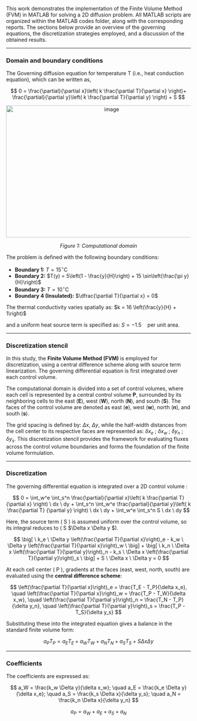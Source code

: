 This work demonstrates the implementation of the Finite Volume Method (FVM) in MATLAB for solving a 2D diffusion problem. All MATLAB scripts are organized within the MATLAB codes folder, along with the corresponding reports. The sections below provide an overview of the governing equations, the discretization strategies employed, and a discussion of the obtained results.

---
### Domain and boundary conditions

The Governing diffusion equation for temperature T (i.e., heat conduction equation), which can be written as,

$$ 0 = \frac{\partial}{\partial x}\left( k \frac{\partial T}{\partial x} \right)+ \frac{\partial}{\partial y}\left( k \frac{\partial T}{\partial y} \right) + S $$
<p align="center">
  <img align=center width="560" height="359" alt="image" src="https://github.com/user-attachments/assets/6d3751af-5cbe-47c4-acf7-aedf993bfddb" />
</p>
<p align="center"><em>Figure 1: Computational domain</em></p>
The problem is defined with the following boundary conditions:

- **Boundary 1:** $T = 15^\circ \text{C}$
- **Boundary 2:** $T(y) = 5\left(1 - \frac{y}{H}\right) + 15 \sin\left(\frac{\pi y}{H}\right)$
- **Boundary 3:** $T = 10^\circ \text{C}$
- **Boundary 4 (Insulated):** $\dfrac{\partial T}{\partial x} = 0$

The thermal conductivity varies spatially as:
$k = 16 \left(\frac{y}{H} + 1\right)$

and a uniform heat source term is specified as:
$S = -1.5 \quad \text{per unit area}.$

---
### Discretization stencil

In this study, the **Finite Volume Method (FVM)** is employed for discretization, using a central difference scheme along with source term linearization. The governing differential equation is first integrated over each control volume. 

The computational domain is divided into a set of control volumes, where each cell is represented by a central control volume **P**, surrounded by its neighboring cells to the east (**E**), west (**W**), north (**N**), and south (**S**). The faces of the control volume are denoted as east (**e**), west (**w**), north (**n**), and south (**s**). 

The grid spacing is defined by: $\Delta x$, $\Delta y$, while the half-width distances from the cell center to its respective faces are represented as: $\delta x_e$ \; $\delta x_w$ \; $\delta y_n$ \; $\delta y_s$.
This discretization stencil provides the framework for evaluating fluxes across the control volume boundaries and forms the foundation of the finite volume formulation.

---

### Discretization
The governing differential equation is integrated over a 2D control volume :

$$
0 = \int_w^e \int_s^n \frac{\partial}{\partial x}\left( k \frac{\partial T}{\partial x} \right) \ dx \ dy + \int_s^n \int_w^e \frac{\partial}{\partial y}\left( k \frac{\partial T}
{\partial y} \right) \ dx \ dy + \int_w^e \int_s^n S \ dx \ dy
$$

Here, the source term \( S \) is assumed uniform over the control volume, so its integral reduces to \( S $\Delta x \Delta y \$).

$$
\big[ \ k_e \ \Delta y \left(\frac{\partial T}{\partial x}\right)_e - k_w \ \Delta y \left(\frac{\partial T}{\partial x}\right)_w \ \big] + \big[ \ k_n \ \Delta x \left(\frac{\partial T}{\partial y}\right)_n - k_s \ \Delta x \left(\frac{\partial T}{\partial y}\right)_s \ \big] + S \ \Delta x \ \Delta y = 0
$$

At each cell center \( P \), gradients at the faces (east, west, north, south) are evaluated using the **central difference scheme**:


$$
\left(\frac{\partial T}{\partial x}\right)_e = \frac{T_E - T_P}{\delta x_e}, \quad
\left(\frac{\partial T}{\partial x}\right)_w = \frac{T_P - T_W}{\delta x_w}, \quad
\left(\frac{\partial T}{\partial y}\right)_n = \frac{T_N - T_P}{\delta y_n}, \quad
\left(\frac{\partial T}{\partial y}\right)_s = \frac{T_P - T_S}{\delta y_s}
$$

Substituting these into the integrated equation gives a balance in the standard finite volume form:

$$
a_P T_P = a_E T_E + a_W T_W + a_N T_N + a_S T_S + S \Delta x \Delta y
$$

---

### Coefficients
The coefficients are expressed as:

$$
a_W = \frac{k_w \Delta y}{\delta x_w}; \quad
a_E = \frac{k_e \Delta y}{\delta x_e}; \quad
a_S = \frac{k_s \Delta x}{\delta y_s}; \quad
a_N = \frac{k_n \Delta x}{\delta y_n}
$$

$$
a_P = a_W + a_E + a_S + a_N
$$

























